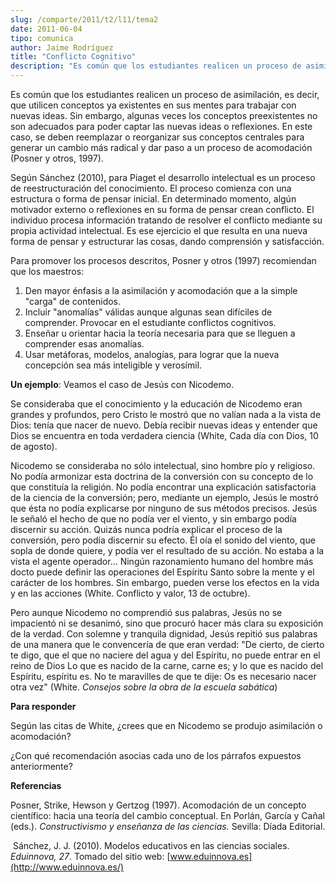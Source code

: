 ```yaml
---
slug: /comparte/2011/t2/l11/tema2
date: 2011-06-04
tipo: comunica
author: Jaime Rodríguez
title: "Conflicto Cognitivo"
description: "Es común que los estudiantes realicen un proceso de asimilación, es decir, que  utilicen conceptos ya existentes en sus mentes para trabajar con nuevas ideas.  Sin embargo, algunas veces los conceptos preexistentes no son adecuados para  poder captar las nuevas ideas o reflexi..."
---
```


Es común que los estudiantes realicen un proceso de asimilación, es decir, que utilicen conceptos ya existentes en sus mentes para trabajar con nuevas ideas. Sin embargo, algunas veces los conceptos preexistentes no son adecuados para poder captar las nuevas ideas o reflexiones. En este caso, se deben reemplazar o reorganizar sus conceptos centrales para generar un cambio más radical y dar paso a un proceso de acomodación (Posner y otros, 1997).

Según Sánchez (2010), para Piaget el desarrollo intelectual es un proceso de reestructuración del conocimiento. El proceso comienza con una estructura o forma de pensar inicial. En determinado momento, algún motivador externo o reflexiones en su forma de pensar crean conflicto. El individuo procesa información tratando de resolver el conflicto mediante su propia actividad intelectual. Es ese ejercicio el que resulta en una nueva forma de pensar y estructurar las cosas, dando comprensión y satisfacción.

Para promover los procesos descritos, Posner y otros (1997) recomiendan que los maestros:

1.  Den mayor énfasis a la asimilación y acomodación que a la simple "carga" de contenidos.
2.  Incluir "anomalías" válidas aunque algunas sean difíciles de comprender. Provocar en el estudiante conflictos cognitivos.
3.  Enseñar u orientar hacia la teoría necesaria para que se lleguen a comprender esas anomalías.
4.  Usar metáforas, modelos, analogías, para lograr que la nueva concepción sea más inteligible y verosímil.

**Un ejemplo**: Veamos el caso de Jesús con Nicodemo.

Se consideraba que el conocimiento y la educación de Nicodemo eran grandes y profundos, pero Cristo le mostró que no valían nada a la vista de Dios: tenía que nacer de nuevo. Debía recibir nuevas ideas y entender que Dios se encuentra en toda verdadera ciencia (White, Cada día con Dios, 10 de agosto).

Nicodemo se consideraba no sólo intelectual, sino hombre pío y religioso. No podía armonizar esta doctrina de la conversión con su concepto de lo que constituía la religión. No podía encontrar una explicación satisfactoria de la ciencia de la conversión; pero, mediante un ejemplo, Jesús le mostró que ésta no podía explicarse por ninguno de sus métodos precisos. Jesús le señaló el hecho de que no podía ver el viento, y sin embargo podía discernir su acción. Quizás nunca podría explicar el proceso de la conversión, pero podía discernir su efecto. Él oía el sonido del viento, que sopla de donde quiere, y podía ver el resultado de su acción. No estaba a la vista el agente operador… Ningún razonamiento humano del hombre más docto puede definir las operaciones del Espíritu Santo sobre la mente y el carácter de los hombres. Sin embargo, pueden verse los efectos en la vida y en las acciones (White. Conflicto y valor, 13 de octubre).

Pero aunque Nicodemo no comprendió sus palabras, Jesús no se impacientó ni se desanimó, sino que procuró hacer más clara su exposición de la verdad. Con solemne y tranquila dignidad, Jesús repitió sus palabras de una manera que le convencería de que eran verdad: "De cierto, de cierto te digo, que el que no naciere del agua y del Espíritu, no puede entrar en el reino de Dios Lo que es nacido de la carne, carne es; y lo que es nacido del Espíritu, espíritu es. No te maravilles de que te dije: Os es necesario nacer otra vez" (White. _Consejos sobre la obra de la escuela sabática_)

**Para responder**

Según las citas de White, ¿crees que en Nicodemo se produjo asimilación o acomodación?

¿Con qué recomendación asocias cada uno de los párrafos expuestos anteriormente?

**Referencias**

Posner, Strike, Hewson y Gertzog (1997). Acomodación de un concepto científico: hacia una teoría del cambio conceptual. En Porlán, García y Cañal (eds.). _Constructivismo y enseñanza de las ciencias._ Sevilla: Díada Editorial.

 Sánchez, J. J. (2010). Modelos educativos en las ciencias sociales. _Eduinnova, 27_. Tomado del sitio web: [www.eduinnova.es](http://www.eduinnova.es/)
